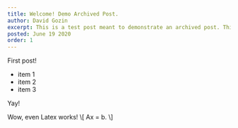 ```yaml
---
title: Welcome! Demo Archived Post.
author: David Gozin
excerpt: This is a test post meant to demonstrate an archived post. This page will be empty if you have no archived posts.
posted: June 19 2020
order: 1
---
```


First post!
* item 1
* item 2
* item 3

Yay!

Wow, even Latex works!
\\[
Ax = b.
\\]